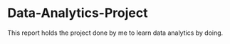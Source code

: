 # Data-Analytics-Project
This report holds the project done by me to learn data analytics by doing.
